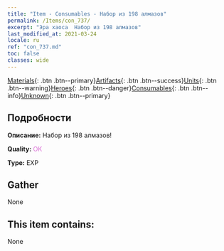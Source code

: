 ```yaml
---
title: "Item - Consumables - Набор из 198 алмазов"
permalink: /Items/con_737/
excerpt: "Эра хаоса  Набор из 198 алмазов"
last_modified_at: 2021-03-24
locale: ru
ref: "con_737.md"
toc: false
classes: wide
---
```

 [Materials](/ru/Items/){: .btn .btn--primary}[Artifacts](/ru/Items/Artifacts/){: .btn .btn--success}[Units](/ru/Items/Units/){: .btn .btn--warning}[Heroes](/ru/Items/Heroes/){: .btn .btn--danger}[Consumables](/ru/Items/Consumables/){: .btn .btn--info}[Unknown](/ru/Items/Unknown/){: .btn .btn--primary}

## Подробности
 **Описание:** Набор из 198 алмазов!

 **Quality:** <span style="color: #DA70D6">OK</span>

 **Type:** EXP

## Gather

  None

## This item contains:

  None

